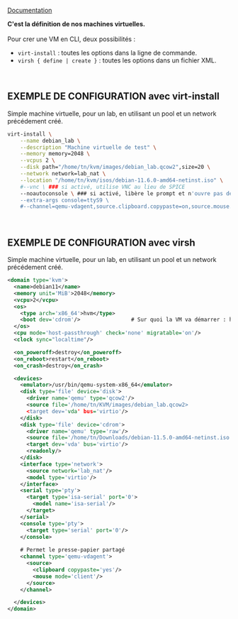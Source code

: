 [Documentation](https://libvirt.org/formatdomain.html)<br />

**C'est la définition de nos machines virtuelles.**<br /><br />
Pour crer une VM en CLI, deux possibilités :
- `virt-install` : toutes les options dans la ligne de commande.
- `virsh { define | create }` : toutes les options dans un fichier XML.
<br />

## EXEMPLE DE CONFIGURATION avec virt-install
Simple machine virtuelle, pour un lab, en utilisant un pool et un network précédement créé.

```bash
virt-install \
    --name debian_lab \
    --description "Machine virtuelle de test" \
    --memory memory=2048 \
    --vcpus 2 \
    --disk path="/home/tn/kvm/images/debian_lab.qcow2",size=20 \
    --network network=lab_nat \
    --location "/home/tn/kvm/isos/debian-11.6.0-amd64-netinst.iso" \
    #--vnc \ ### si activé, utilise VNC au lieu de SPICE
    --noautoconsole \ ### si activé, libère le prompt et n'ouvre pas de GUI directement
    --extra-args console=ttyS9 \
    #--channel=qemu-vdagent,source.clipboard.copypaste=on,source.mouse.mode=client ### permet le presse-papier partagé pour VNC
```
<br />

## EXEMPLE DE CONFIGURATION avec virsh
Simple machine virtuelle, pour un lab, en utilisant un pool et un network précédement créé.

```xml
<domain type='kvm'>
  <name>debian11</name>
  <memory unit='MiB'>2048</memory>
  <vcpu>2</vcpu>
  <os>
    <type arch='x86_64'>hvm</type>
    <boot dev='cdrom'/>                # Sur quoi la VM va démarrer : hd, cdrom, ...
  </os>
  <cpu mode='host-passthrough' check='none' migratable='on'/>
  <clock sync="localtime"/>

  <on_poweroff>destroy</on_poweroff>
  <on_reboot>restart</on_reboot>
  <on_crash>destroy</on_crash>

  <devices>
    <emulator>/usr/bin/qemu-system-x86_64</emulator>
    <disk type='file' device='disk'>
      <driver name='qemu' type='qcow2'/>
      <source file='/home/tn/KVM/images/debian_lab.qcow2>
      <target dev='vda' bus='virtio'/>
    </disk>
    <disk type='file' device='cdrom'>
      <driver name='qemu' type='raw'/>
      <source file='/home/tn/Downloads/debian-11.5.0-amd64-netinst.iso'/>
      <target dev='vda' bus='virtio'/>
      <readonly/>
    </disk>
    <interface type='network'>
      <source network='lab_nat'/>
      <model type='virtio'/>
    </interface>
    <serial type='pty'>
      <target type='isa-serial' port='0'>
        <model name='isa-serial'/>
      </target>
    </serial>
    <console type='pty'>
      <target type='serial' port='0'/>
    </console>
  
    # Permet le presse-papier partagé
    <channel type='qemu-vdagent'>
      <source>
        <clipboard copypaste='yes'/>
        <mouse mode='client'/>
      </source>      
    </channel>

  </devices>
</domain>
```
<br />
